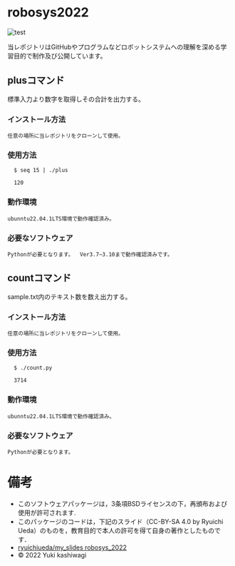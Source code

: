 # robosys2022
![test](https://github.com/kashwagi/robosys2022/actions/workflows/test.yml/badge.svg)

当レポジトリはGitHubやプログラムなどロボットシステムへの理解を深める学習目的で制作及び公開しています。

## plusコマンド
標準入力より数字を取得しその合計を出力する。
### インストール方法
	任意の場所に当レポジトリをクローンして使用。
### 使用方法
```
  $ seq 15 | ./plus

  120
```
### 動作環境
	ubunntu22.04.1LTS環境で動作確認済み。
### 必要なソフトウェア
	Pythonが必要となります。  Ver3.7~3.10まで動作確認済みです。

## countコマンド
 sample.txt内のテキスト数を数え出力する。
### インストール方法
	任意の場所に当レポジトリをクローンして使用。
### 使用方法
```
  $ ./count.py

  3714
```
### 動作環境
	ubunntu22.04.1LTS環境で動作確認済み。
### 必要なソフトウェア
	Pythonが必要となります。  
# 備考
  * このソフトウェアパッケージは，3条項BSDライセンスの下，再頒布および使用が許可されます.
  * このパッケージのコードは，下記のスライド（CC-BY-SA 4.0 by Ryuichi Ueda）のものを，教育目的で本人の許可を得て自身の著作としたものです．
  * [ryuichiueda/my_slides robosys_2022](https://github.com/ryuichiueda/my_slides/tree/master/robosys_2022)
  * © 2022 Yuki kashiwagi
